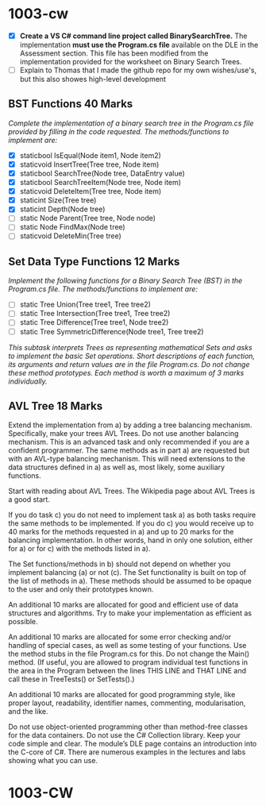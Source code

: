 # 1003-cw

- [X] **Create a VS C# command line project called BinarySearchTree.** The implementation **must use the Program.cs file** available on the DLE in the Assessment section. This file has been modified from the implementation provided for the worksheet on Binary Search Trees.
- [ ] Explain to Thomas that I made the github repo for my own wishes/use's, but this also showes high-level development

## BST Functions 40 Marks

*Complete the implementation of a binary search tree in the Program.cs file provided by filling in the code requested. The methods/functions to implement are:*

- [X] staticbool IsEqual(Node item1, Node item2)
- [X] staticvoid InsertTree(Tree tree, Node item)
- [X] staticbool SearchTree(Node tree, DataEntry value)
- [X] staticbool SearchTreeItem(Node tree, Node item)
- [X] staticvoid DeleteItem(Tree tree, Node item)
- [X] staticint Size(Tree tree)
- [X] staticint Depth(Node tree)
- [ ] static Node Parent(Tree tree, Node node)
- [ ] static Node FindMax(Node tree)
- [ ] staticvoid DeleteMin(Tree tree)

## Set Data Type Functions 12 Marks

*Implement the following functions for a Binary Search Tree (BST) in the Program.cs file. The methods/functions to implement are:*

- [ ] static Tree Union(Tree tree1, Tree tree2)
- [ ] static Tree Intersection(Tree tree1, Tree tree2)
- [ ] static Tree Difference(Tree tree1, Node tree2)
- [ ] static Tree SymmetricDifference(Node tree1, Tree tree2)

*This subtask interprets Trees as representing mathematical Sets and asks to implement the basic Set operations. Short descriptions of each function, its arguments and return values are in the file Program.cs. Do not change these method prototypes. Each method is worth a maximum of 3 marks individually.*

## AVL Tree 18 Marks

Extend the implementation from a) by adding a tree balancing mechanism. Specifically, make your trees AVL Trees. Do not use another balancing mechanism. This is an advanced task and only recommended if you are a confident programmer. The same methods as in part a) are requested but with an AVL-type balancing mechanism. This will need extensions to the data structures defined in a) as well as, most likely, some auxiliary functions.

Start with reading about AVL Trees. The Wikipedia page about AVL Trees is a good start.

If you do task c) you do not need to implement task a) as both tasks require the same methods to be implemented. If you do c) you would receive up to 40 marks for the methods requested in a) and up to 20 marks for the balancing implementation. In other words, hand in only one solution, either for a) or for c) with the methods listed in a).

The Set functions/methods in b) should not depend on whether you implement balancing (a) or not (c). The Set functionality is built on top of the list of methods in a). These methods should be assumed to be opaque to the user and only their prototypes known.

An additional 10 marks are allocated for good and efficient use of data structures and algorithms. Try to make your implementation as efficient as possible.

An additional 10 marks are allocated for some error checking and/or handling of special cases, as well as some testing of your functions. Use the method stubs in the file Program.cs for this. Do not change the Main() method. (If useful, you are allowed to program individual test functions in the area in the Program between the lines THIS LINE and THAT LINE and call these in TreeTests() or SetTests().)

An additional 10 marks are allocated for good programming style, like proper layout, readability, identifier names, commenting, modularisation, and the like.

Do not use object-oriented programming other than method-free classes for the data containers. Do not use the C# Collection library. Keep your code simple and clear. The module’s DLE page contains an introduction into the C-core of C#. There are numerous examples in the lectures and labs showing what you can use.
# 1003-CW
